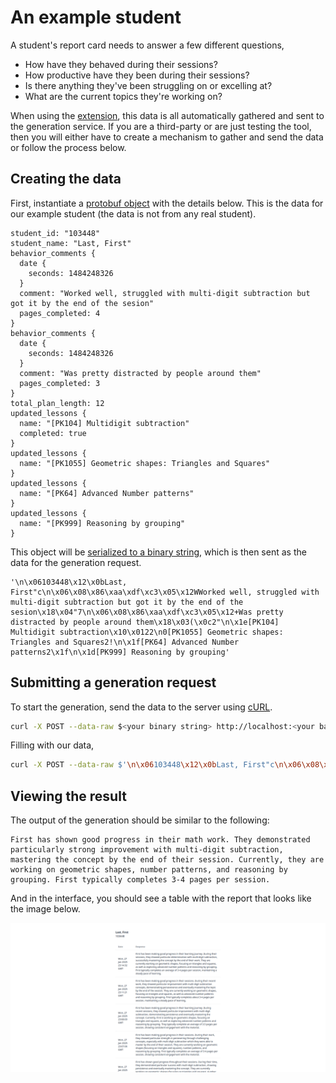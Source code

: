 # An example student

A student's report card needs to answer a few different questions,
* How have they behaved during their sessions?
* How productive have they been during their sessions?
* Is there anything they've been struggling on or excelling at?
* What are the current topics they're working on?

When using the [extension](https://github.com/dannowilby/gradeforge-extension/), this data is all automatically gathered and sent to the generation service. If you are a third-party or are just testing the tool, then you will either have to create a mechanism to gather and send the data or follow the process below.

## Creating the data

First, instantiate a [protobuf object](../proto/student_details.proto) with the details below. This is the data for our example student (the data is not from any real student).
```
student_id: "103448"
student_name: "Last, First"
behavior_comments {
  date {
    seconds: 1484248326
  }
  comment: "Worked well, struggled with multi-digit subtraction but got it by the end of the sesion"
  pages_completed: 4
}
behavior_comments {
  date {
    seconds: 1484248326
  }
  comment: "Was pretty distracted by people around them"
  pages_completed: 3
}
total_plan_length: 12
updated_lessons {
  name: "[PK104] Multidigit subtraction"
  completed: true
}
updated_lessons {
  name: "[PK1055] Geometric shapes: Triangles and Squares"
}
updated_lessons {
  name: "[PK64] Advanced Number patterns"
}
updated_lessons {
  name: "[PK999] Reasoning by grouping"
}
```

This object will be [serialized to a binary string](https://googleapis.dev/python/protobuf/latest/google/protobuf/message.html#google.protobuf.message.Message.SerializeToString), which is then sent as the data for the generation request.

```
'\n\x06103448\x12\x0bLast, First"c\n\x06\x08\x86\xaa\xdf\xc3\x05\x12WWorked well, struggled with multi-digit subtraction but got it by the end of the sesion\x18\x04"7\n\x06\x08\x86\xaa\xdf\xc3\x05\x12+Was pretty distracted by people around them\x18\x03(\x0c2"\n\x1e[PK104] Multidigit subtraction\x10\x0122\n0[PK1055] Geometric shapes: Triangles and Squares2!\n\x1f[PK64] Advanced Number patterns2\x1f\n\x1d[PK999] Reasoning by grouping'
```

## Submitting a generation request

To start the generation, send the data to the server using [cURL](https://curl.se/).

```bash
curl -X POST --data-raw $<your binary string> http://localhost:<your backend port>/generate
```

Filling with our data,

```bash
curl -X POST --data-raw $'\n\x06103448\x12\x0bLast, First"c\n\x06\x08\x86\xaa\xdf\xc3\x05\x12WWorked well, struggled with multi-digit subtraction but got it by the end of the sesion\x18\x04"7\n\x06\x08\x86\xaa\xdf\xc3\x05\x12+Was pretty distracted by people around them\x18\x03(\x0c2"\n\x1e[PK104] Multidigit subtraction\x10\x0122\n0[PK1055] Geometric shapes: Triangles and Squares2!\n\x1f[PK64] Advanced Number patterns2\x1f\n\x1d[PK999] Reasoning by grouping' http://localhost:3000/generate
```

## Viewing the result

The output of the generation should be similar to the following:
```
First has shown good progress in their math work. They demonstrated particularly strong improvement with multi-digit subtraction, mastering the concept by the end of their session. Currently, they are working on geometric shapes, number patterns, and reasoning by grouping. First typically completes 3-4 pages per session.
```

And in the interface, you should see a table with the report that looks like the image below.

![image of ui](ui-screenshot.png)